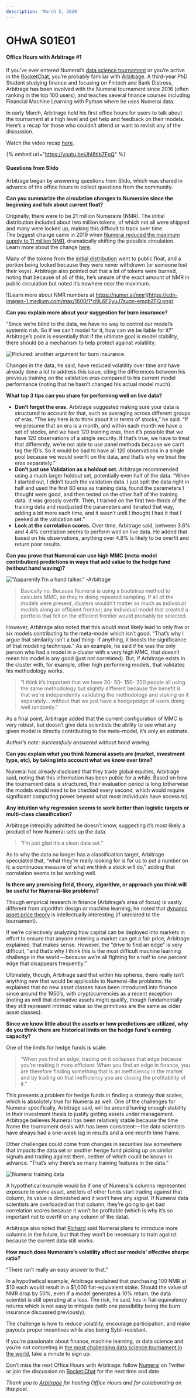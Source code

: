 ```yaml
---
description: 'March 5, 2020'
---
```


# OHwA S01E01

#### Office Hours with Arbitrage \#1

If you’ve ever entered Numerai’s [data science tournament](https://numer.ai/tournament) or you’re active in the [RocketChat](https://community.numer.ai/), you’re probably familiar with [Arbitrage](https://numer.ai/arbitrage). A third-year PhD Student studying finance and focusing on Fintech and Bank Distress, Arbitrage has been involved with the Numerai tournament since 2016 \(often ranking in the top 100 users\), and teaches several finance courses including Financial Machine Learning with Python where he uses Numerai data.

In early March, Arbitrage held his first office hours for users to talk about the tournament at a high level and get help and feedback on their models. Here’s a recap for those who couldn’t attend or want to revisit any of the discussion.

Watch the video recap [here](https://youtu.be/JhI8tIb7FpQ).

{% embed url="https://youtu.be/JhI8tIb7FpQ" %}

#### Questions from Slido

Arbitrage began by answering questions from Slido, which was shared in advance of the office hours to collect questions from the community.

**Can you summarize the circulation changes to Numeraire since the beginning and talk about current float?**

Originally, there were to be 21 million Numeraire \(NMR\). The initial distribution included about two million tokens, of which not all were shipped and many were locked up, making this difficult to track over time.   
The biggest change came in 2019 when [Numerai reduced the maximum supply to 11 million NMR](https://www.coindesk.com/numerai-to-cut-token-supply-by-10-million-to-become-decentralized-as-fck), dramatically shifting the possible circulation.  
Learn more about the change [here](https://medium.com/numerai/nmr2point0-66a45a9a5e70).

Many of the tokens from the [initial distribution](https://medium.com/numerai/an-ai-hedge-fund-goes-live-on-ethereum-a80470c6b681) went to public float, and a portion being locked because they were never withdrawn \(or someone lost their keys\). Arbitrage also pointed out that a lot of tokens were burned, noting that because of all of this, he’s unsure of the exact amount of NMR in public circulation but noted it’s nowhere near the maximum.

![Learn more about NMR numbers at https://numer.ai/nmr](https://cdn-images-1.medium.com/max/1600/1*d9L6F2yuJ7suon-emqbZFQ.png)

**Can you explain more about your suggestion for burn insurance?**

“Since we’re blind to the data, we have no way to control our model’s systemic risk. So if we can’t model for it, how can we be liable for it?” Arbitrage’s point is essentially that if the ultimate goal is model stability, there should be a mechanism to help protect against volatility.

![Pictured: another argument for burn insurance.](https://cdn-images-1.medium.com/max/1600/1*maLaYJoCMBNabnUdrgwPMQ.jpeg)

Changes in the data, he said, have reduced volatility over time and have already done a lot to address this issue, citing the differences between his previous training on the validation eras compared to his current model performance \(noting that he hasn’t changed his actual model much\).

**What top 3 tips can you share for performing well on live data?**

* **Don’t forget the eras.** Arbitrage suggested making sure your data is structured to account for that, such as averaging across different groups of eras. “The key here is to think about it in terms of stocks,” he said. “If we presume that an era is a month, and within each month we have a set of stocks, and we have 120 training eras, then it’s possible that we have 120 observations of a single security. If that’s true, we have to treat that differently, we’re not able to use panel methods because we can’t tag the ID’s. So it would be bad to have all 120 observations in a single pool because we would overfit on the data, and that’s why we treat the eras separately.”
* **Don’t just use Validation as a holdout set.** Arbitrage recommended using a much larger holdout set, potentially even half of the data. “When I started out, I didn’t touch the validation data. I just split the data right in half and used the first 60 eras as training data, found the parameters I thought were good, and then tested on the other half of the training data. It was grossly overfit. Then, I trained on the first two-thirds of the training data and readjusted the parameters and iterated that way, adding a bit more each time, and it wasn’t until I thought I had it that I peeked at the validation set.”
* **Look at the correlation scores.** Over time, Arbitrage said, between 3.6% and 4.4% correlation seems to perform well on live data. He added that based on his observations, anything over 4.8% is likely to be overfit and return poor results.

**Can you prove that Numerai can use high MMC \(meta-model contribution\) predictions in ways that add value to the hedge fund \(without hand waving\)?**

![&#x201C;Apparently I&#x2019;m a hand talker.&#x201D; -Arbitrage](https://cdn-images-1.medium.com/max/1600/1*C6PtxOvM3O0gX1ySoerZ4Q.gif)

> Basically no. Because Numerai is using a bootstrap method to calculate MMC, so they’re doing repeated sampling. If all of the models were present, clusters wouldn’t matter as much as individual models along an efficient frontier; any individual model that created a portfolio that fell on the efficient frontier would probably be selected.

However, Arbitrage also noted that this would most likely lead to only five or six models contributing to the meta-model which isn’t good. “That’s why I argue that similarity isn’t a bad thing- if anything, it boosts the significance of that modeling technique.” As an example, he said if he was the only person who had a model in a cluster with a very high MMC, that doesn’t mean his model is any good \(just not correlated\). But, if Arbitrage exists in the cluster with, for example, other high performing models, that validates his methodology works.

> “I think it’s important that we have 30- 50- 150- 200 people all using the same methodology but slightly different because the benefit is that we’re independently validating the methodology and staking on it separately… without that we just have a hodgepodge of users doing well randomly.”

As a final point, Arbitrage added that the current configuration of MMC is very robust, but doesn’t give data scientists the ability to see what any given model is directly contributing to the meta-model, it’s only an estimate.

_Author’s note: successfully answered without hand waving._

**Can you explain what you think Numerai assets are \(market, investment type, etc\), by taking into account what we know over time?**

Numerai has already disclosed that they trade global equities, Arbitrage said, noting that this information has been public for a while. Based on how the tournament data is structured, their evaluation period is long \(otherwise the models would need to be checked every second, which would require significant computing power beyond what most individuals have access to\).

**Any intuition why regression seems to work better than logistic targets or multi-class classification?**

Arbitrage intrepidly admitted he doesn’t know, suggesting it’s most likely a product of how Numerai sets up the data.

> “I’m just glad it’s a clean data set.”

As to why the data no longer has a classification target, Arbitrage speculated that, “what they’re really looking for is for us to put a number on it; a continuous measure of what we think a stock will do,” adding that correlation seems to be working well.

**Is there any promising field, theory, algorithm, or approach you think will be useful for Numerai-like problems?**

Though empirical research in finance \(Arbitrage’s area of focus\) is vastly different from algorithm design or machine learning, he noted that [dynamic asset price theory](https://press.princeton.edu/books/hardcover/9780691090221/dynamic-asset-pricing-theory) is intellectually interesting \(if unrelated to the tournament\).

If we’re collectively analyzing how capital can be deployed into markets in effort to ensure that anyone entering a market can get a fair price, Arbitrage explained, that makes sense. However, the “drive to find an edge” is very difficult, “and that’s why I think this is the most difficult machine learning challenge in the world — because we’re all fighting for a half to one percent edge that disappears frequently.”

Ultimately, though, Arbitrage said that within his spheres, there really isn’t anything new that would be applicable to Numerai-like problems. He explained that no new asset classes have been introduced into finance since around the 1950’s, with cryptocurrencies as a recent exception \(noting as well that derivative assets might qualify, though fundamentally they still represent intrinsic value so the primitives are the same as older asset classes\).

**Since we know little about the assets or how predictions are utilized, why do you think there are historical limits on the hedge fund’s earning capacity?**

One of the limits for hedge funds is scale:

> “When you find an edge, trading on it collapses that edge because you’re making it more efficient. When you find an edge in finance, you are therefore finding something that is an inefficiency in the market and by trading on that inefficiency you are closing the profitability of it.”

This presents a problem for hedge funds in finding a strategy that scales, which is absolutely true for Numerai as well. One of the challenges for Numerai specifically, Arbitrage said, will be around having enough stability in their investment thesis to justify getting assets under management. Arbitrage believes Numerai has been relatively stable because the time frame the tournament deals with has been consistent — the data scientists have always had a one-week lag in results and a one-month time frame.

Other challenges could come from changes in securities law somewhere that impacts the data set or another hedge fund picking up on similar signals and trading against them, neither of which could be known in advance. “That’s why there’s so many training features in the data.”

![Numerai training data](https://cdn-images-1.medium.com/max/1600/1*zY6smJdQpxgoZXpfJ6TRww.png)

A hypothetical example would be if one of Numerai’s columns represented exposure to some asset, and lots of other funds start trading against that column, its value is diminished and it won’t have any signal. If Numerai data scientists are overloaded on that column, they’re going to get bad correlation scores because it won’t be profitable \(which is why it’s so important not to overfit on any column of the data\).

Arbitrage also noted that [Richard](https://twitter.com/richardcraib) said Numerai plans to introduce more columns in the future, but that they won’t be necessary to train against because the current data still works.

**How much does Numeraire’s volatility affect our models’ effective sharpe ratio?**

“There isn’t really an easy answer to that.”

In a hypothetical example, Arbitrage explained that purchasing 100 NMR at $10 each would result in a $1,000 fiat-equivalent stake. Should the value of NMR drop by 50%, even if a model generates a 10% return, the data scientist is still operating at a loss. The risk, he said, lies in fiat-equivalency returns which is not easy to mitigate \(with one possibility being the burn insurance discussed previously\).

The challenge is how to reduce volatility, encourage participation, and make payouts proper incentives while also being Sybil-resistant.

If you’re passionate about finance, machine learning, or data science and you’re not competing in [the most challenging data science tournament in the world](https://numer.ai/tournament), take a minute to sign up.

Don’t miss the next Office Hours with Arbitrage: follow [Numerai](http://twitter.com/numerai) on Twitter or join the discussion on [Rocket.Chat](https://community.numer.ai/home) for the next time and date.

_Thank you to_ [_Arbitrage_](https://numer.ai/arbitrage) _for hosting Office Hours and for collaborating on this post._

